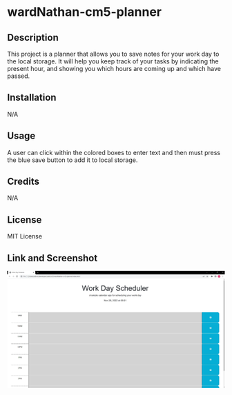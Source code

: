 # wardNathan-cm5-planner

## Description

This project is a planner that allows you to save notes for your work day to the local storage. It will help you keep track of your tasks by indicating the present hour, and showing you which hours are coming up and which have passed. 

## Installation

N/A

## Usage

A user can click within the colored boxes to enter text and then must press the blue save button to add it to local storage. 

## Credits

N/A

## License

MIT License

## Link and Screenshot

![alt text](./assets/images/cm5ss.jpg)